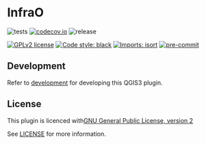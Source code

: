 # InfraO
![tests](https://github.com/my-organization/infrao/workflows/Tests/badge.svg)
[![codecov.io](https://codecov.io/github/my-organization/infrao/coverage.svg?branch=main)](https://codecov.io/github/my-organization/infrao?branch=main)
![release](https://github.com/my-organization/infrao/workflows/Release/badge.svg)

[![GPLv2 license](https://img.shields.io/badge/License-GPLv2-blue.svg)](https://www.gnu.org/licenses/old-licenses/gpl-2.0.en.html)
[![Code style: black](https://img.shields.io/badge/code%20style-black-000000.svg)](https://github.com/psf/black)
[![Imports: isort](https://img.shields.io/badge/%20imports-isort-%231674b1?style=flat&labelColor=ef8336)](https://pycqa.github.io/isort/)
[![pre-commit](https://img.shields.io/badge/pre--commit-enabled-brightgreen?logo=pre-commit&logoColor=white)](https://github.com/pre-commit/pre-commit)

## Development

Refer to [development](docs/development.md) for developing this QGIS3 plugin.

## License
This plugin is licenced with[GNU General Public License, version 2](https://www.gnu.org/licenses/old-licenses/gpl-2.0.en.html)

See [LICENSE](LICENSE) for more information.
